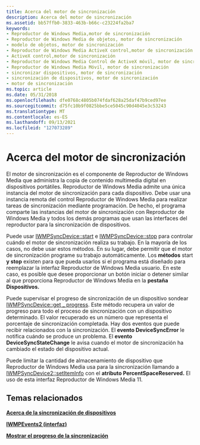 ```yaml
---
title: Acerca del motor de sincronización
description: Acerca del motor de sincronización
ms.assetid: bb57ffb0-3833-463b-b66c-c23224fa2ba7
keywords:
- Reproductor de Windows Media,motor de sincronización
- Reproductor de Windows Media de objetos, motor de sincronización
- modelo de objetos, motor de sincronización
- Reproductor de Windows Media ActiveX control,motor de sincronización
- ActiveX control,motor de sincronización
- Reproductor de Windows Media Control de ActiveX móvil, motor de sincronización
- Reproductor de Windows Media Móvil, motor de sincronización
- sincronizar dispositivos, motor de sincronización
- sincronización de dispositivos, motor de sincronización
- motor de sincronización
ms.topic: article
ms.date: 05/31/2018
ms.openlocfilehash: dfe0768c4805b074fdaf628a25daf47b9ced97ee
ms.sourcegitcommit: d75fc10b9f0825bbe5ce5045c90d4045e3c53243
ms.translationtype: MT
ms.contentlocale: es-ES
ms.lasthandoff: 09/13/2021
ms.locfileid: "127073289"
---
```

# <a name="about-the-synchronization-engine"></a>Acerca del motor de sincronización

El motor de sincronización es el componente de Reproductor de Windows Media que administra la copia de contenido multimedia digital en dispositivos portátiles. Reproductor de Windows Media admite una única instancia del motor de sincronización para cada dispositivo. Debe usar una instancia remota del control Reproductor de Windows Media para realizar tareas de sincronización mediante programación. De hecho, el programa comparte las instancias del motor de sincronización con Reproductor de Windows Media y todos los demás programas que usan las interfaces del reproductor para la sincronización de dispositivos.

Puede usar [IWMPSyncDevice::start](/previous-versions/windows/desktop/api/wmp/nf-wmp-iwmpsyncdevice-start) e [IWMPSyncDevice::stop](/previous-versions/windows/desktop/api/wmp/nf-wmp-iwmpsyncdevice-stop) para controlar cuándo el motor de sincronización realiza su trabajo. En la mayoría de los casos, no debe usar estos métodos. En su lugar, debe permitir que el motor de sincronización programe su trabajo automáticamente. Los **métodos** start **y stop** existen para que pueda usarlos si el programa está diseñado para reemplazar la interfaz Reproductor de Windows Media usuario. En este caso, es posible que desee proporcionar un botón iniciar o detener similar al que proporciona Reproductor de Windows Media en la **pestaña Dispositivos.**

Puede supervisar el progreso de sincronización de un dispositivo sondear [IWMPSyncDevice::get \_ progress](/previous-versions/windows/desktop/api/wmp/nf-wmp-iwmpsyncdevice-get_progress). Este método recupera un valor de progreso para todo el proceso de sincronización con un dispositivo determinado. El valor recuperado es un número que representa el porcentaje de sincronización completada. Hay dos eventos que puede recibir relacionados con la sincronización. El **evento DeviceSyncError** le notifica cuándo se produce un problema. El **evento DeviceSyncStateChange** le avisa cuando el motor de sincronización ha cambiado el estado del dispositivo actual.

Puede limitar la cantidad de almacenamiento de dispositivo que Reproductor de Windows Media usa para la sincronización llamando a [IWMPSyncDevice2::setItemInfo](/previous-versions/windows/desktop/api/wmp/nf-wmp-iwmpsyncdevice2-setiteminfo) con el **atributo PercentSpaceReserved.** El uso de esta interfaz Reproductor de Windows Media 11.

## <a name="related-topics"></a>Temas relacionados

<dl> <dt>

[**Acerca de la sincronización de dispositivos**](about-device-synchronization.md)
</dt> <dt>

[**IWMPEvents2 (interfaz)**](/previous-versions/windows/desktop/api/wmp/nn-wmp-iwmpevents2)
</dt> <dt>

[**Mostrar el progreso de la sincronización**](showing-synchronization-progress.md)
</dt> </dl>

 

 




